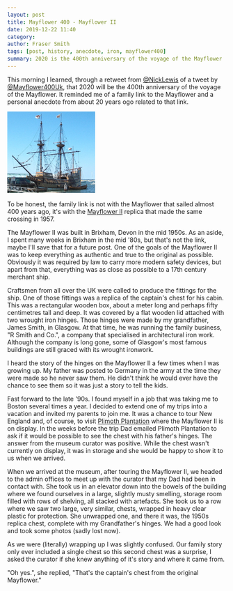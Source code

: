 ```yaml
---
layout: post
title: Mayflower 400 - Mayflower II
date: 2019-12-22 11:40
category:
author: Fraser Smith
tags: [post, history, anecdote, iron, mayflower400]
summary: 2020 is the 400th anniversary of the voyage of the Mayflower
---
```

This morning I learned, through a retweet from [@NickLewis](https://twitter.com/nicklewis) of a tweet by [@Mayflower400Uk](https://twitter.com/mayflower400uk), that 2020 will be the 400th anniversary of the voyage of the Mayflower. It reminded me of a family link to the Mayflower and a personal anecdote from about 20 years ogo related to that link.

<img src="/img/mayflowerII.jpg" style="width: 40%;" />

<!--more-->

To be honest, the family link is not with the Mayflower that sailed almost 400 years ago, it's with the [Mayflower II](https://www.wikiwand.com/en/Mayflower_II) replica that made the same crossing in 1957.

The Mayflower II was built in Brixham, Devon in the mid 1950s. As an aside, I spent many weeks in Brixham in the mid '80s, but that's not the link, maybe I'll save that for a future post. One of the goals of the Mayflower II was to keep everything as authentic and true to the original as possible. Obviously it was required by law to carry more modern safety devices, but apart from that, everything was as close as possible to a 17th century merchant ship.

Craftsmen from all over the UK were called to produce the fittings for the ship. One of those fittings was a replica of the captain's chest for his cabin. This was a rectangular wooden box, about a meter long and perhaps fifty centimetres tall and deep. It was covered by a flat wooden lid attached with two wrought iron hinges. Those hinges were made by my grandfather, James Smith, in Glasgow. At that time, he was running the family business, "R Smith and Co.", a company that specialised in architectural iron work. Although the company is long gone, some of Glasgow's most famous buildings are still graced with its wrought ironwork.

I heard the story of the hinges on the Mayflower II a few times when I was growing up. My father was posted to Germany in the army at the time they were made so he never saw them. He didn't think he would ever have the chance to see them so it was just a story to tell the kids.

Fast forward to the late '90s. I found myself in a job that was taking me to Boston several times a year. I decided to extend one of my trips into a vacation and invited my parents to join me. It was a chance to tour New England and, of course, to visit [Plimoth Plantation](https://www.plimoth.org/) where the Mayflower II is on display. In the weeks before the trip Dad emailed Plimoth Plantation to ask if it would be possible to see the chest with his father's hinges. The answer from the museum curator was positive. While the chest wasn't currently on display, it was in storage and she would be happy to show it to us when we arrived.

When we arrived at the museum, after touring the Mayflower II, we headed to the admin offices to meet up with the curator that my Dad had been in contact with. She took us in an elevator down into the bowels of the building where we found ourselves in a large, slightly musty smelling, storage room filled with rows of shelving, all stacked with artefacts. She took us to a row where we saw two large, very similar, chests, wrapped in heavy clear plastic for protection. She unwrapped one, and there it was, the 1950s replica chest, complete with my Grandfather's hinges. We had a good look and took some photos (sadly lost now).

As we were (literally) wrapping up I was slightly confused. Our family story only ever included a single chest so this second chest was a surprise, I asked the curator if she knew anything of it's story and where it came from.

"Oh yes.", she replied, "That's the captain's chest from the original Mayflower."